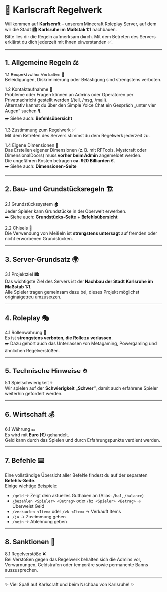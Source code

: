 # 📜 Karlscraft Regelwerk

Willkommen auf **Karlscraft** – unserem Minecraft Roleplay Server, auf dem wir die Stadt 🏙️ **Karlsruhe im Maßstab 1:1** nachbauen.  
Bitte lies dir die Regeln aufmerksam durch. Mit dem Betreten des Servers erklärst du dich jederzeit mit ihnen einverstanden ✅.

---

## 1. Allgemeine Regeln ⚖️

1.1 Respektvolles Verhalten 🤝  
Beleidigungen, Diskriminierung oder Belästigung sind strengstens verboten.

1.2 Kontaktaufnahme 📩  
Probleme oder Fragen können an Admins oder Operatoren per Privatnachricht gestellt werden (/tell, /msg, /mail).  
Alternativ kannst du über den Simple Voice Chat ein Gespräch „unter vier Augen“ suchen 🎙️.  
➡️ Siehe auch: **Befehlsübersicht**

1.3 Zustimmung zum Regelwerk ✅  
Mit dem Betreten des Servers stimmst du dem Regelwerk jederzeit zu.

1.4 Eigene Dimensionen 🌌  
Das Erstellen eigener Dimensionen (z. B. mit RFTools, Mystcraft oder DimensionalDoors) muss **vorher beim Admin** angemeldet werden.  
Die ungefähren Kosten betragen **ca. 920 Billiarden €**.  
➡️ Siehe auch: **Dimensionen-Seite**

---

## 2. Bau- und Grundstücksregeln 🏗️

2.1 Grundstückssystem 🏠  
Jeder Spieler kann Grundstücke in der Oberwelt erwerben.  
➡️ Siehe auch: **Grundstücks-Seite** + **Befehlsübersicht**

2.2 Chisels 🔨  
Die Verwendung von Meißeln ist **strengstens untersagt** auf fremden oder nicht erworbenen Grundstücken.

---

## 3. Server-Grundsatz 🌍

3.1 Projektziel 🏙️  
Das wichtigste Ziel des Servers ist der **Nachbau der Stadt Karlsruhe im Maßstab 1:1**.  
Alle Spieler tragen gemeinsam dazu bei, dieses Projekt möglichst originalgetreu umzusetzen.

---

## 4. Roleplay 🎭

4.1 Rollenwahrung 👤  
Es ist **strengstens verboten, die Rolle zu verlassen**.  
➡️ Dazu gehört auch das Unterlassen von Metagaming, Powergaming und ähnlichen Regelverstößen.

---

## 5. Technische Hinweise ⚙️

5.1 Spielschwierigkeit 💀  
Wir spielen auf der **Schwierigkeit „Schwer“**, damit auch erfahrene Spieler weiterhin gefordert werden.

---

## 6. Wirtschaft 💰

6.1 Währung 💶  
Es wird mit **Euro (€)** gehandelt.  
Geld kann durch das Spielen und durch Erfahrungspunkte verdient werden.

---

## 7. Befehle ⌨️

Eine vollständige Übersicht aller Befehle findest du auf der separaten **Befehls-Seite**.  
Einige wichtige Beispiele:

- `/geld` → Zeigt dein aktuelles Guthaben an (Alias: `/bal`, `/balance`)  
- `/bezahlen <Spieler> <Betrag>` oder `/bz <Spieler> <Betrag>` → Überweist Geld  
- `/verkaufen <Item>` oder `/vk <Item>` → Verkauft Items  
- `/ja` → Zustimmung geben  
- `/nein` → Ablehnung geben

---

## 8. Sanktionen 🚫

8.1 Regelverstöße ❌  
Bei Verstößen gegen das Regelwerk behalten sich die Admins vor, Verwarnungen, Geldstrafen oder temporäre sowie permanente Banns auszusprechen.

---

✨ Viel Spaß auf Karlscraft und beim Nachbau von Karlsruhe! ✨
